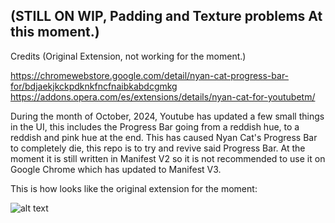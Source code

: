 ## (STILL ON WIP, Padding and Texture problems At this moment.)

Credits (Original Extension, not working for the moment.)

https://chromewebstore.google.com/detail/nyan-cat-progress-bar-for/bdjaekjkckpdknkfncfnaibkabdcgmkg
https://addons.opera.com/es/extensions/details/nyan-cat-for-youtubetm/

During the month of October, 2024, Youtube has updated a few small things in the UI, this includes the Progress Bar going from a reddish hue, to a reddish and pink hue at the end. This has caused Nyan Cat's Progress Bar to completely die, this repo is to try and revive said Progress Bar. At the moment it is still written in Manifest V2 so it is not recommended to use it on Google Chrome which has updated to Manifest V3.

This is how looks like the original extension for the moment:

![alt text](https://cdn.discordapp.com/attachments/800949680418586656/1296642887592837230/image.png?ex=6713084a&is=6711b6ca&hm=fc3399014dfb400e525f3f3d086d3ea2d72f48a0fe8fd71b73cf1800ce7e3eb9&)
